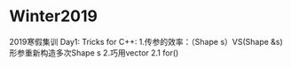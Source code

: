 # Winter2019
2019寒假集训
Day1:
Tricks for C++:
1.传参的效率：（Shape s）VS(Shape &s) 形参重新构造多次Shape s
2.巧用vector
2.1 for()
